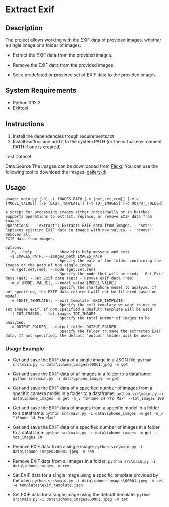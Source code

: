 # Extract Exif

## Description
The project allows working with the EXIF data of provided images, whether a single image or a folder of images:

- Extract the EXIF data from the provided images.

- Remove the EXIF data from the provided images.

- Set a predefined or provided set of EXIF data to the provided images.

## System Requirements
- Python 3.12.3
- [Exiftool](https://exiftool.org/)


## Instructions
1. Install the dependencies trough requirements.txt
2. Install Exiftool and add it to the system PATH (or the virtual environment PATH if one is created)


Test Dataset

Data Source
The images can be downloaded from [Flickr](https://www.flickr.com/).
You can use the following tool to download the images: [gallery-dl](https://github.com/mikf/gallery-dl).




## Usage
```
usage: main.py [-h] -i IMAGES_PATH [-m {get,set,rem}] [-m_v [MODEL_VALUE]] [-e [EXIF_TEMPLATE]] [-t TOT_IMAGES] [-o OUTPUT_FOLDER]

A script for processing images either individually or in batches. Supports operations to extract, replace, or remove EXIF data from images.
Operations: - 'extract': Extracts EXIF data from images. - 'set': Replaces existing EXIF data in images with new values. - 'remove': Removes all  
EXIF data from images.

options:
  -h, --help            show this help message and exit
  -i IMAGES_PATH, --images_path IMAGES_PATH
                        Specify the path of the folder containing the images or the path of the single image.
  -m {get,set,rem}, --mode {get,set,rem}
                        Specify the mode thet will be used: - Get Exif data (get) - Set Exif data (set) - Remove exif data (rem)
  -m_v [MODEL_VALUE], --model_value [MODEL_VALUE]
                        Specify the smartphone model to analyze. If not specified, the EXIF data returned will not be filtered based on model.
  -e [EXIF_TEMPLATE], --exif_template [EXIF_TEMPLATE]
                        Specify the exif template we want to use to set images exif. If not specified a deafult template will be used.
  -t TOT_IMAGES, --tot_images TOT_IMAGES
                        Specify the total number of images to be analyzed.
  -o OUTPUT_FOLDER, --output_folder OUTPUT_FOLDER
                        Specify the folder to save the extracted EXIF data. If not specified, the default 'output' folder will be used.
```

### Usage Example

- Get and save the EXIF data of a single image in a JSON file: `python src\main.py -i data\iphone_images\00001.jpeg -m get`

- Get and save the EXIF data of all images in a folder to a dataframe: `python src\main.py -i data\iphone_images -m get`

- Get and save the EXIF data of a specified number of images from a specific camera model in a folder to a dataframe: `python src\main.py -i data\iphone_images -m get -m_v "iPhone 14 Pro Max" --tot_images 100`

- Get and save the EXIF data of images from a specific model in a folder to a dataframe: `python src\main.py -i data\iphone_images -m get -m_v "iPhone 14 Pro Max"`

- Get and save the EXIF data of a specified number of images in a folder to a dataframe: `python src\main.py -i data\iphone_images -m get --tot_images 50`

- Remove EXIF data from a single image: `python src\main.py -i data\iphone_images\00001.jpeg -m rem`

- Remove EXIF data from all images in a folder: `python src\main.py -i data\iphone_images -m rem`

- Set EXIF data for a single image using a specific template provided by the user: `python src\main.py -i data\iphone_images\00001.jpeg -m set -e templates\exif_template.json`

<!-- TODO;- Set EXIF data for all images in a folder using a specific template: `python src\main.py -i data\iphone_images -m set -e templates\exif_template.json` -->

- Set EXIF data for a single image using the default template: `python src\main.py -i data\iphone_images\00001.jpeg -m set`

<!-- - Set EXIF data for all images in a folder using the default template: `python src\main.py -i data\iphone_images -m set` -->

